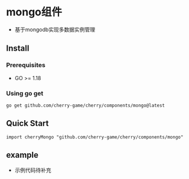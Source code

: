 # mongo组件
- 基于mongodb实现多数据实例管理

## Install

### Prerequisites
- GO >= 1.18

### Using go get
```
go get github.com/cherry-game/cherry/components/mongo@latest
```


## Quick Start
```
import cherryMongo "github.com/cherry-game/cherry/components/mongo"
```

## example
- 示例代码待补充